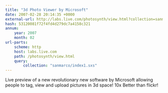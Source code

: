 ```yaml
---
title: "3d Photo Viewer by Microsoft"
date: 2007-02-28 20:14:35 +0000
external-url: http://labs.live.com/photosynth/view.html?collection=sanmarco/index1.sxs
hash: 53120081f72f4fd4d279dc7a4158c321
annum:
    year: 2007
    month: 02
url-parts:
    scheme: http
    host: labs.live.com
    path: /photosynth/view.html
    query:
        collection: "sanmarco/index1.sxs"
---
```


Live preview of a new revolutionary new software by Microsoft allowing people to tag, view and upload pictures in 3d space! 10x Better than flickr!
